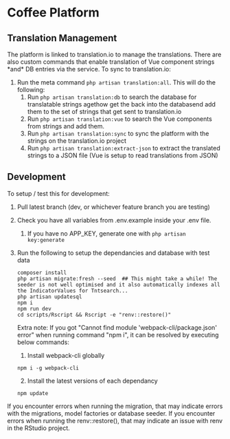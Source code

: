 <h1>Coffee Platform</h1>

<h2>Translation Management</h2>
The platform is linked to translation.io to manage the translations. There are also custom commands that enable translation of Vue component strings *and* DB entries via the service. To sync to translation.io:

1. Run the meta command `php artisan translation:all`. This will do the following:
   1. Run `php artisan translation:db` to search the database for translatable strings agethow get the back into the databasend add them to the set of strings that get sent to translation.io
   2. Run `php artisan translation:vue` to search the Vue components from strings and add them.
   3. Run `php artisan translation:sync` to sync the platform with the strings on the translation.io project
   4. Run `php artisan translation:extract-json` to extract the translated strings to a JSON file (Vue is setup to read translations from JSON)
   




<h2>Development</h2>
To setup / test this for development:

1. Pull latest branch (dev, or whichever feature branch you are testing)
2. Check you have all variables from .env.example inside your .env file.
   1. If you have no APP_KEY, generate one with `php artisan key:generate`
3. Run the following to setup the dependancies and database with test data
   ```
   composer install
   php artisan migrate:fresh --seed  ## This might take a while! The seeder is not well optimised and it also automatically indexes all the IndicatorValues for Tntsearch...
   php artisan updatesql
   npm i
   npm run dev
   cd scripts/Rscript && Rscript -e "renv::restore()"
   ```

   Extra note:
   If you got "Cannot find module 'webpack-cli/package.json' error" when running command "npm i", 
   it can be resolved by executing below commands:

   1. Install webpack-cli globally
   ```
   npm i -g webpack-cli
   ```

   2. Install the latest versions of each dependancy
   ```
   npm update
   ```

If you encounter errors when running the migration, that may indicate errors with the migrations, model factories or database seeder. If you encounter errors when running the renv::restore(), that may indicate an issue with renv in the RStudio project.

